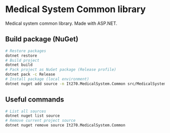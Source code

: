 # Medical System Common library

Medical system common library. Made with ASP.NET.

## Build package (NuGet)

```sh
# Restore packages
dotnet restore
# Build project
dotnet build
# Pack project as NuGet package (Release profile)
dotnet pack -c Release
# Install package (local environment)
dotnet nuget add source -n It270.MedicalSystem.Common src/MedicalSystem.Common/bin/Release/It270.MedicalSystem.Common.$VERSION.nupkg

```

## Useful commands

```sh
# List all sources
dotnet nuget list source
# Remove current project source
dotnet nuget remove source It270.MedicalSystem.Common
```